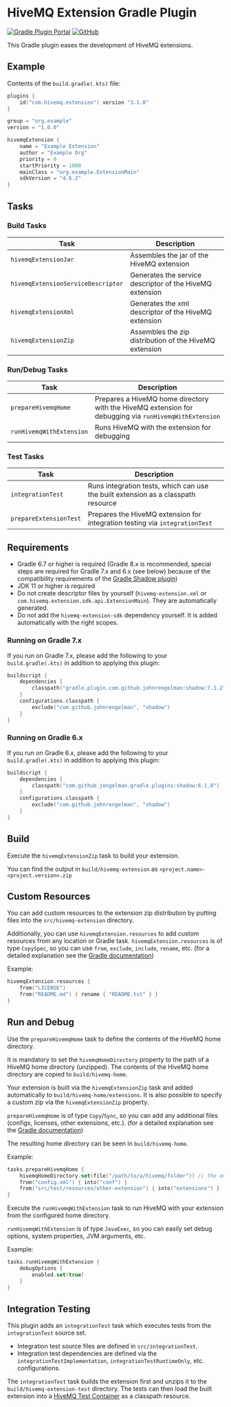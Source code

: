 # HiveMQ Extension Gradle Plugin

[![Gradle Plugin Portal](https://img.shields.io/gradle-plugin-portal/v/com.hivemq.extension?color=brightgreen&style=for-the-badge)](https://plugins.gradle.org/plugin/com.hivemq.extension)
[![GitHub](https://img.shields.io/github/license/hivemq/hivemq-extension-gradle-plugin?color=brightgreen&style=for-the-badge)](LICENSE)

This Gradle plugin eases the development of HiveMQ extensions.

## Example

Contents of the `build.gradle(.kts)` file:
```kotlin
plugins {
    id("com.hivemq.extension") version "3.1.0"
}

group = "org.example"
version = "1.0.0"

hivemqExtension {
    name = "Example Extension"
    author = "Example Org"
    priority = 0
    startPriority = 1000
    mainClass = "org.example.ExtensionMain"
    sdkVersion = "4.6.2"
}
```

## Tasks

### Build Tasks

| Task                               | Description                                              |
|------------------------------------|----------------------------------------------------------|
| `hivemqExtensionJar`               | Assembles the jar of the HiveMQ extension                |
| `hivemqExtensionServiceDescriptor` | Generates the service descriptor of the HiveMQ extension |
| `hivemqExtensionXml`               | Generates the xml descriptor of the HiveMQ extension     |
| `hivemqExtensionZip`               | Assembles the zip distribution of the HiveMQ extension   |

### Run/Debug Tasks

| Task                     | Description                                                                                           |
|--------------------------|-------------------------------------------------------------------------------------------------------|
| `prepareHivemqHome`      | Prepares a HiveMQ home directory with the HiveMQ extension for debugging via `runHivemqWithExtension` |
| `runHivemqWithExtension` | Runs HiveMQ with the extension for debugging                                                          |

### Test Tasks

| Task                   | Description                                                                       |
|------------------------|-----------------------------------------------------------------------------------|
| `integrationTest`      | Runs integration tests, which can use the built extension as a classpath resource |
| `prepareExtensionTest` | Prepares the HiveMQ extension for integration testing via `integrationTest`       |

## Requirements

- Gradle 6.7 or higher is required (Gradle 8.x is recommended, special steps are required for Gradle 7.x and 6.x (see below) because of the compatibility requirements of the [Gradle Shadow plugin](https://github.com/johnrengelman/shadow))
- JDK 11 or higher is required
- Do not create descriptor files by yourself (`hivemq-extension.xml` or `com.hivemq.extension.sdk.api.ExtensionMain`).
  They are automatically generated.
- Do not add the `hivemq-extension-sdk` dependency yourself. It is added automatically with the right scopes.

### Running on Gradle 7.x

If you run on Gradle 7.x, please add the following to your `build.gradle(.kts)` in addition to applying this plugin:

```kotlin
buildscript {
    dependencies {
        classpath("gradle.plugin.com.github.johnrengelman:shadow:7.1.2")
    }
    configurations.classpath {
        exclude("com.github.johnrengelman", "shadow")
    }
}
```

### Running on Gradle 6.x

If you run on Gradle 6.x, please add the following to your `build.gradle(.kts)` in addition to applying this plugin:

```kotlin
buildscript {
    dependencies {
        classpath("com.github.jengelman.gradle.plugins:shadow:6.1.0")
    }
    configurations.classpath {
        exclude("com.github.johnrengelman", "shadow")
    }
}
```

## Build

Execute the `hivemqExtensionZip` task to build your extension.

You can find the output in `build/hivemq-extension` as `<project.name>-<project.version>.zip`

## Custom Resources

You can add custom resources to the extension zip distribution by putting files into the `src/hivemq-extension` directory.

Additionally, you can use `hivemqExtension.resources` to add custom resources from any location or Gradle task.
`hivemqExtension.resources` is of type `CopySpec`, so you can use `from`, `exclude`, `include`, `rename`, etc.
(for a detailed explanation see the [Gradle documentation](https://docs.gradle.org/current/userguide/working_with_files.html))

Example:

```kotlin
hivemqExtension.resources {
    from("LICENSE")
    from("README.md") { rename { "README.txt" } }
}
```

## Run and Debug

Use the `prepareHivemqHome` task to define the contents of the HiveMQ home directory.

It is mandatory to set the `hivemqHomeDirectory` property to the path of a HiveMQ home directory (unzipped).
The contents of the HiveMQ home directory are copied to `build/hivemq-home`.

Your extension is built via the `hivemqExtensionZip` task and added automatically to `build/hivemq-home/extensions`.
It is also possible to specify a custom zip via the `hivemqExtensionZip` property.

`prepareHivemqHome` is of type `Copy`/`Sync`, so you can add any additional files (configs, licenses, other extensions, etc.).
(for a detailed explanation see the [Gradle documentation](https://docs.gradle.org/current/userguide/working_with_files.html))

The resulting home directory can be seen in `build/hivemq-home`.

Example:

```kotlin
tasks.prepareHivemqHome {
    hivemqHomeDirectory.set(file("/path/to/a/hivemq/folder")) // the only mandatory property
    from("config.xml") { into("conf") }
    from("src/test/resources/other-extension") { into("extensions") }
}
```

Execute the `runHivemqWithExtension` task to run HiveMQ with your extension from the configured home directory.

`runHivemqWithExtension` is of type `JavaExec`, so you can easily set debug options, system properties, JVM arguments, etc.

Example:

```kotlin
tasks.runHivemqWithExtension {
    debugOptions {
        enabled.set(true)
    }
}
```

## Integration Testing

This plugin adds an `integrationTest` task which executes tests from the `integrationTest` source set.
- Integration test source files are defined in `src/integrationTest`.
- Integration test dependencies are defined via the `integrationTestImplementation`, `integrationTestRuntimeOnly`, etc. configurations.

The `integrationTest` task builds the extension first and unzips it to the `build/hivemq-extension-test` directory.
The tests can then load the built extension into a [HiveMQ Test Container](https://java.testcontainers.org/modules/hivemq/) as a classpath resource.